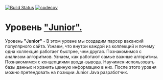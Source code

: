[![Build Status](https://travis-ci.org/IuriyG/job4j_design.svg?branch=master)](https://travis-ci.org/IuriyG/job4j_design)
[![codecov](https://codecov.io/gh/IuriyG/job4j_design/branch/master/graph/badge.svg)](https://codecov.io/gh/IuriyG/job4j_design)

# Уровень ["Junior".](https://job4j.ru/courses/java_with_zero_to_job.html)

Уровень <b>"Junior"</b> - В этом уровне мы создадим парсер вакансий популярного сайта. Узнаем, что внутри каждой из коллекций и почему одна коллекция работает быстрее, чем другая. Познакомимся с анализом алгоритмов. Узнаем, как работают самые важные алгоритмы. Познакомимся с концепциями ввода-вывода. Научимся использовать базы данных и хранить ценную информацию в них. После этого уровня можно претендовать на позиции Junior Java разработчик.